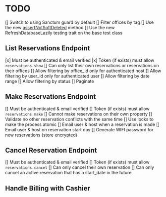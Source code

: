 # TODO

[] Switch to using Sanctum guard by default
[] Filter offices by tag
[] Use the new [assertNotSoftDeleted](https://github.com/laravel/framework/pull/38886) method
[] Use the new RefreshDatabaseLazily testing trait on the base test class


## List Reservations Endpoint

[x] Must be authenticated & email verified
[x] Token (if exists) must allow `reservations.show`
[] Can only list their own reservations or reservations on their offices
[] Allow filtering by office_id only for authenticated host
[] Allow filtering by user_id only for authenticated user
[] Allow filtering by date range
[] Allow filtering by status
[] Paginate

## Make Reservations Endpoint

[] Must be authenticated & email verified
[] Token (if exists) must allow `reservations.make`
[] Cannot make reservations on their own property
[] Validate no other reservation conflicts with the same time
[] Use locks to make the process atomic
[] Email user & host when a reservation is made
[] Email user & host on reservation start day
[] Generate WIFI password for new reservations (store encrypted)

## Cancel Reservation Endpoint

[] Must be authenticated & email verified
[] Token (if exists) must allow `reservations.cancel`
[] Can only cancel their own reservation
[] Can only cancel an active reservation that has a start_date in the future

## Handle Billing with Cashier
